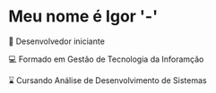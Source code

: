 <h1> Meu nome é Igor '-' </h1>

<p> 🎯 Desenvolvedor iniciante </p> 
<p> 💻 Formado em Gestão de Tecnologia da Inforamção </p>
<p> ⌛ Cursando Análise de Desenvolvimento de Sistemas </p>
